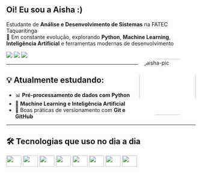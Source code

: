 ## Oi! Eu sou a Aisha :)

Estudante de **Análise e Desenvolvimento de Sistemas** na FATEC Taquaritinga  
🚀 Em constante evolução, explorando **Python**, **Machine Learning**, **Inteligência Artificial** e ferramentas modernas de desenvolvimento  

<div style="display: inline_block">
  <a href="https://www.instagram.com/aisharamiro" target="_blank"><img src="https://img.shields.io/badge/-Instagram-%23E4405F?style=for-the-badge&logo=instagram&logoColor=white" /></a>
  <a href = "mailto:aishamontealto@gmail.com"><img src="https://img.shields.io/badge/-Gmail-%23333?style=for-the-badge&logo=gmail&logoColor=white" /></a>
  <a href="https://www.linkedin.com/in/aisha-ramiro-29818b136" target="_blank"><img src="https://img.shields.io/badge/-LinkedIn-%230077B5?style=for-the-badge&logo=linkedin&logoColor=white" /></a> 
</div>

<img align="right" alt="aisha-pic" height="150" style="border-radius:50px;" src="https://media.discordapp.net/attachments/1066121005313048740/1066121166428848178/ezgif.com-gif-maker.gif?width=597&height=597" />

---

## 💡 Atualmente estudando:

- 📊 **Pré-processamento de dados com Python**  
- 🧠 **Machine Learning e Inteligência Artificial**  
- 🧪 Boas práticas de versionamento com **Git e GitHub**

---

## 🛠️ Tecnologias que uso no dia a dia

<div style="display: inline_block"> 
  <img align="center" height="30" width="40" src="https://cdn.jsdelivr.net/gh/devicons/devicon/icons/python/python-original.svg" />
  <img align="center" height="30" width="40" src="https://cdn.jsdelivr.net/gh/devicons/devicon/icons/pandas/pandas-original.svg" />
  <img align="center" height="30" width="40" src="https://cdn.jsdelivr.net/gh/devicons/devicon/icons/numpy/numpy-original.svg" />
  <img align="center" height="30" width="40" src="https://cdn.jsdelivr.net/gh/devicons/devicon/icons/javascript/javascript-original.svg" />
  <img align="center" height="30" width="40" src="https://cdn.jsdelivr.net/gh/devicons/devicon/icons/react/react-original.svg" />
  <img align="center" height="30" width="40" src="https://cdn.jsdelivr.net/gh/devicons/devicon/icons/linux/linux-original.svg" />
  <img align="center" height="30" width="40" src="https://cdn.jsdelivr.net/gh/devicons/devicon/icons/html5/html5-original.svg" />
  <img align="center" height="30" width="40" src="https://cdn.jsdelivr.net/gh/devicons/devicon/icons/css3/css3-original.svg" />
</div>

